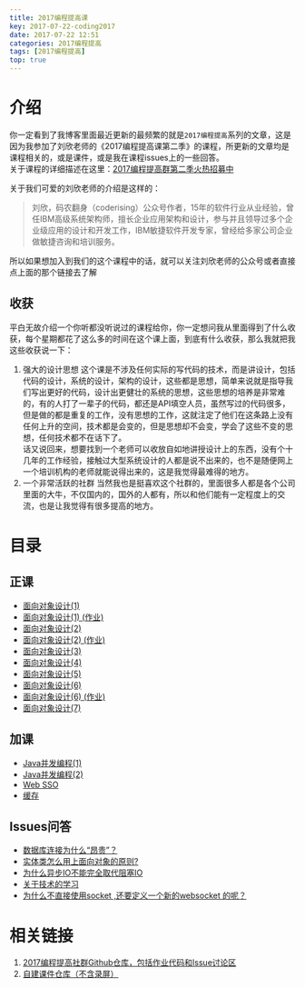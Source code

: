 ```yaml
---
title: 2017编程提高课
key: 2017-07-22-coding2017
date: 2017-07-22 12:51
categories: 2017编程提高
tags: [2017编程提高]
top: true
---
```



# 介绍
你一定看到了我博客里面最近更新的最频繁的就是`2017编程提高`系列的文章，这是因为我参加了刘欣老师的《2017编程提高课第二季》的课程，所更新的文章均是课程相关的，或是课件，或是我在课程issues上的一些回答。  
关于课程的详细描述在这里：[2017编程提高群第二季火热招募中](https://mp.weixin.qq.com/s/M9bp-M4SmNOSikMj6FoW-A)

关于我们可爱的刘欣老师的介绍是这样的：  
> 刘欣，码农翻身（coderising）公众号作者，15年的软件行业从业经验，曾任IBM高级系统架构师，擅长企业应用架构和设计，参与并且领导过多个企业级应用的设计和开发工作，IBM敏捷软件开发专家，曾经给多家公司企业做敏捷咨询和培训服务。

所以如果想加入到我们的这个课程中的话，就可以关注刘欣老师的公众号或者直接点上面的那个链接去了解

## 收获
平白无故介绍一个你听都没听说过的课程给你，你一定想问我从里面得到了什么收获，每个星期都花了这么多的时间在这个课上面，到底有什么收获，那么我就把我这些收获说一下：
1. 强大的设计思想
这个课是不涉及任何实际的写代码的技术，而是讲设计，包括代码的设计，系统的设计，架构的设计，这些都是思想，简单来说就是指导我们写出更好的代码，设计出更健壮的系统的思想，这些思想的培养是非常难的，有的人打了一辈子的代码，都还是API填空人员，虽然写过的代码很多，但是做的都是重复的工作，没有思想的工作，这就注定了他们在这条路上没有任何上升的空间，技术都是会变的，但是思想却不会变，学会了这些不变的思想，任何技术都不在话下了。  
话又说回来，想要找到一个老师可以收放自如地讲授设计上的东西，没有个十几年的工作经验，接触过大型系统设计的人都是说不出来的，也不是随便网上一个培训机构的老师就能说得出来的，这是我觉得最难得的地方。
2. 一个非常活跃的社群
当然我也是挺喜欢这个社群的，里面很多人都是各个公司里面的大牛，不仅国内的，国外的人都有，所以和他们能有一定程度上的交流，也是让我觉得有很多提高的地方。

# 目录
## 正课
- [面向对象设计(1) ](http://lanyuanxiaoyao.com/2017/06/14/ood-1/)
- [面向对象设计(1) (作业) ](http://lanyuanxiaoyao.com/2017/06/15/srp/)
- [面向对象设计(2) ](http://lanyuanxiaoyao.com/2017/06/18/ocp/)
- [面向对象设计(2) (作业) ](http://lanyuanxiaoyao.com/2017/06/19/ocp-homework/)
- [面向对象设计(3) ](http://lanyuanxiaoyao.com/2017/06/26/ood-3/)
- [面向对象设计(4)](http://lanyuanxiaoyao.com/2017/07/04/ood-4/)
- [面向对象设计(5) ](http://lanyuanxiaoyao.com/2017/07/10/ood-5/)
- [面向对象设计(6) ](http://lanyuanxiaoyao.com/2017/07/20/design-pattern-1/)
- [面向对象设计(6) (作业) ](http://lanyuanxiaoyao.com/2017/07/21/builder-homework/)
- [面向对象设计(7)](http://lanyuanxiaoyao.com/2017/08/31/pattern-design-2/)
## 加课
- [Java并发编程(1) ](http://lanyuanxiaoyao.com/2017/06/15/concurrent-program/)
- [Java并发编程(2)](http://lanyuanxiaoyao.com/2017/06/21/concurrent-program-2/)
- [Web SSO ](http://lanyuanxiaoyao.com/2017/07/07/sso/)
- [缓存](http://lanyuanxiaoyao.com/2017/07/21/cache/)
## Issues问答
- [数据库连接为什么“昂贵”？](http://lanyuanxiaoyao.com/2017/06/25/why-database-connection-expensive/)
- [实体类怎么用上面向对象的原则?](http://lanyuanxiaoyao.com/2017/06/25/how-class-use-ood/)
- [为什么异步IO不能完全取代阻塞IO](http://lanyuanxiaoyao.com/2017/06/26/block-vs-unblock/)
- [关于技术的学习](http://lanyuanxiaoyao.com/2017/07/12/about-study/)
- [为什么不直接使用socket ,还要定义一个新的websocket 的呢？](http://lanyuanxiaoyao.com/2017/07/22/websocket-socket/)

# 相关链接
1. [2017编程提高社群Github仓库，包括作业代码和Issue讨论区](https://github.com/onlyliuxin/coding2017)
2. [自建课件仓库（不含录屏）](https://github.com/lanyuanxiaoyao/2017CodingDocument)
